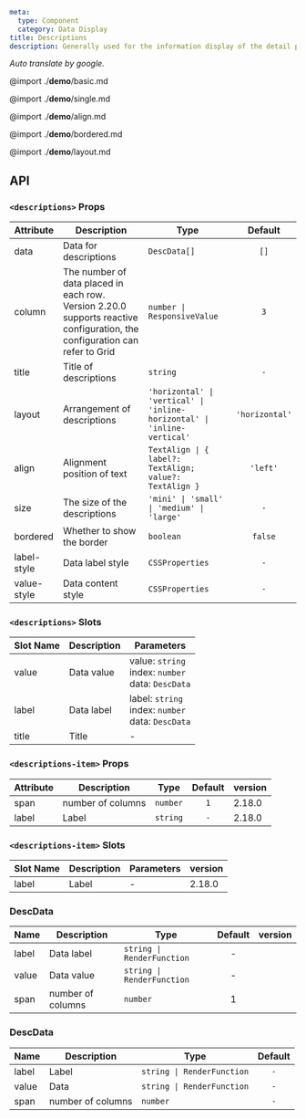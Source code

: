 ```yaml
meta:
  type: Component
  category: Data Display
title: Descriptions
description: Generally used for the information display of the detail page.
```

*Auto translate by google.*

@import ./__demo__/basic.md

@import ./__demo__/single.md

@import ./__demo__/align.md

@import ./__demo__/bordered.md

@import ./__demo__/layout.md

## API


### `<descriptions>` Props

|Attribute|Description|Type|Default|
|---|---|---|:---:|
|data|Data for descriptions|`DescData[]`|`[]`|
|column|The number of data placed in each row. Version 2.20.0 supports reactive configuration, the configuration can refer to Grid|`number \| ResponsiveValue`|`3`|
|title|Title of descriptions|`string`|`-`|
|layout|Arrangement of descriptions|`'horizontal' \| 'vertical' \| 'inline-horizontal' \| 'inline-vertical'`|`'horizontal'`|
|align|Alignment position of text|`TextAlign \| { label?: TextAlign; value?: TextAlign }`|`'left'`|
|size|The size of the descriptions|`'mini' \| 'small' \| 'medium' \| 'large'`|`-`|
|bordered|Whether to show the border|`boolean`|`false`|
|label-style|Data label style|`CSSProperties`|`-`|
|value-style|Data content style|`CSSProperties`|`-`|
### `<descriptions>` Slots

|Slot Name|Description|Parameters|
|---|---|---|
|value|Data value|value: `string`<br>index: `number`<br>data: `DescData`|
|label|Data label|label: `string`<br>index: `number`<br>data: `DescData`|
|title|Title|-|




### `<descriptions-item>` Props

|Attribute|Description|Type|Default|version|
|---|---|---|:---:|:---|
|span|number of columns|`number`|`1`|2.18.0|
|label|Label|`string`|`-`|2.18.0|

### `<descriptions-item>` Slots

|Slot Name|Description|Parameters|version|
|---|---|---|:---|
|label|Label|-|2.18.0|

### DescData
|Name|Description|Type|Default|version|
|---|---|---|:---:|:---|
|label|Data label|`string \| RenderFunction`|-||
|value|Data value|`string \| RenderFunction`|-||
|span|number of columns|`number`|1||



### DescData

|Name|Description|Type|Default|
|---|---|---|:---:|
|label|Label|`string \| RenderFunction`|`-`|
|value|Data|`string \| RenderFunction`|`-`|
|span|number of columns|`number`|`-`|


